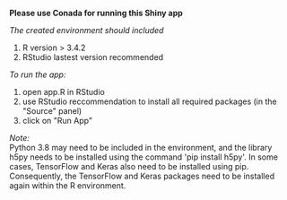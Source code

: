 **Please use Conada for running this Shiny app**  

*The created environment should included*  
1. R version > 3.4.2 
2. RStudio lastest version recommended


*To run the app:*
1. open app.R in RStudio
2. use RStudio reccommendation to install all required packages (in the "Source" panel)
3. click on  "Run App"


*Note:*  
Python 3.8 may need to be included in the environment, and the library h5py needs to be installed using 
the command 'pip install h5py'. In some cases, TensorFlow and Keras also need to be installed using pip. 
Consequently, the TensorFlow and Keras packages need to be installed again within the R environment.
